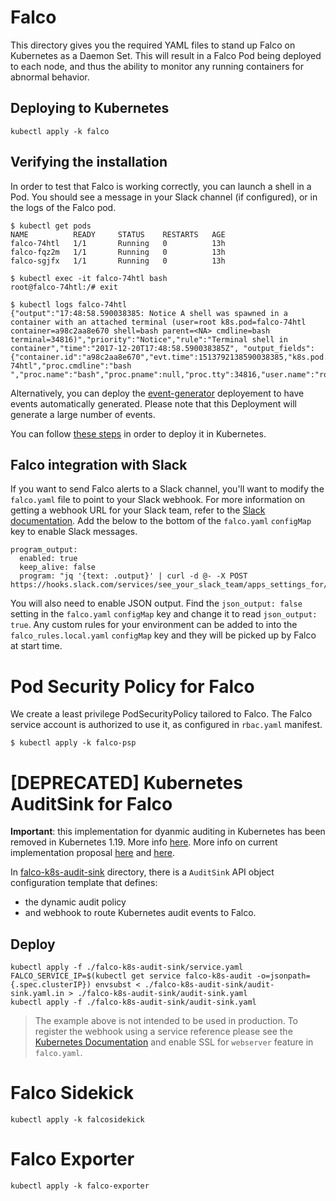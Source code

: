 # Falco

This directory gives you the required YAML files to stand up Falco on Kubernetes as a Daemon Set. This will result in a Falco Pod being deployed to each node, and thus the ability to monitor any running containers for abnormal behavior.

## Deploying to Kubernetes

```
kubectl apply -k falco
```

## Verifying the installation

In order to test that Falco is working correctly, you can launch a shell in a Pod. You should see a message in your Slack channel (if configured), or in the logs of the Falco pod.

```
$ kubectl get pods
NAME          READY     STATUS    RESTARTS   AGE
falco-74htl   1/1       Running   0          13h
falco-fqz2m   1/1       Running   0          13h
falco-sgjfx   1/1       Running   0          13h

$ kubectl exec -it falco-74htl bash
root@falco-74htl:/# exit

$ kubectl logs falco-74htl
{"output":"17:48:58.590038385: Notice A shell was spawned in a container with an attached terminal (user=root k8s.pod=falco-74htl container=a98c2aa8e670 shell=bash parent=<NA> cmdline=bash  terminal=34816)","priority":"Notice","rule":"Terminal shell in container","time":"2017-12-20T17:48:58.590038385Z", "output_fields": {"container.id":"a98c2aa8e670","evt.time":1513792138590038385,"k8s.pod.name":"falco-74htl","proc.cmdline":"bash ","proc.name":"bash","proc.pname":null,"proc.tty":34816,"user.name":"root"}}
```

Alternatively, you can deploy the [event-generator](https://github.com/falcosecurity/event-generator) deployement to have events automatically generated. Please note that this Deployment will generate a large number of events.

You can follow [these steps](https://github.com/falcosecurity/event-generator#with-kubernetes) in order to deploy it in Kubernetes.

## Falco integration with Slack

If you want to send Falco alerts to a Slack channel, you'll want to modify the `falco.yaml` file to point to your Slack webhook. For more information on getting a webhook URL for your Slack team, refer to the [Slack documentation](https://api.slack.com/incoming-webhooks). Add the below to the bottom of the `falco.yaml` `configMap` key to enable Slack messages.

```
program_output:
  enabled: true
  keep_alive: false
  program: "jq '{text: .output}' | curl -d @- -X POST https://hooks.slack.com/services/see_your_slack_team/apps_settings_for/a_webhook_url"
```

You will also need to enable JSON output. Find the `json_output: false` setting in the `falco.yaml` `configMap` key and change it to read `json_output: true`. Any custom rules for your environment can be added to into the `falco_rules.local.yaml` `configMap` key and they will be picked up by Falco at start time.

# Pod Security Policy for Falco

We create a least privilege PodSecurityPolicy tailored to Falco. The Falco service account is authorized to use it, as configured in `rbac.yaml` manifest.

```
$ kubectl apply -k falco-psp
```

# [DEPRECATED] Kubernetes AuditSink for Falco

**Important**: this implementation for dyanmic auditing in Kubernetes has been removed in Kubernetes 1.19. More info [here](https://groups.google.com/g/kubernetes-sig-auth/c/aV_nXpa5uWU?pli=1). More info on current implementation proposal [here](https://docs.google.com/document/d/16cy_ZD94ooBAvlH-rFOel8RPDWRiGFg4Cz11l4sfEII) and [here](https://docs.google.com/document/d/1MqA-RR_wUrMNMbPB6eDyghn9z3z6CDgKK2lsQcciSE8).

In [falco-k8s-audit-sink](./falco-k8s-audit-sink) directory, there is a `AuditSink` API object configuration template that defines:
- the dynamic audit policy 
- and webhook to route Kubernetes audit events to Falco.

## Deploy

```
kubectl apply -f ./falco-k8s-audit-sink/service.yaml
FALCO_SERVICE_IP=$(kubectl get service falco-k8s-audit -o=jsonpath={.spec.clusterIP}) envsubst < ./falco-k8s-audit-sink/audit-sink.yaml.in > ./falco-k8s-audit-sink/audit-sink.yaml
kubectl apply -f ./falco-k8s-audit-sink/audit-sink.yaml
```

> The example above is not intended to be used in production. To register the webhook using a service reference please see the [Kubernetes Documentation](https://kubernetes.io/docs/tasks/debug-application-cluster/audit/#service-reference) and enable SSL for `webserver` feature in `falco.yaml`.

# Falco Sidekick

```
kubectl apply -k falcosidekick
```

# Falco Exporter

```
kubectl apply -k falco-exporter
```
